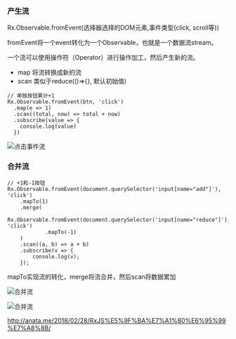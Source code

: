 ### 产生流
Rx.Observable.fromEvent(选择器选择的DOM元素,事件类型(click, scroll等))

fromEvent将一个event转化为一个Observable，也就是一个数据流stream。

一个流可以使用操作符（Operator）进行操作加工，然后产生新的流。
- map 将流转换成新的流
- scan 类似于reduce(()=>{}, 默认初始值)

```
// 单独按钮累计+1
Rx.Observable.fromEvent(btn, 'click')
  .map(e => 1)
  .scan((total, now) => total + now)
  .subscribe(value => {
    console.log(value)
  })
```

![点击事件流](http://ww4.sinaimg.cn/large/8b2b1aafly1fw4g1ae4xig20hw0eyjsj.gif)

### 合并流
```
// +1和-1按钮
Rx.Observable.fromEvent(document.querySelector('input[name="add"]'), 'click')
    .mapTo(1)
    .merge(
        Rx.Observable.fromEvent(document.querySelector('input[name="reduce"]'), 'click')
            .mapTo(-1)
    )
    .scan((a, b) => a + b)
    .subscribe(v => {
        console.log(v);
    });
```
mapTo实现流的转化，merge将流合并，然后scan将数据累加

![合并流](http://ww1.sinaimg.cn/large/8b2b1aafly1fw4gn70l5cj20nl0ayjrz.jpg)

![合并流](http://ww1.sinaimg.cn/large/8b2b1aafly1fw4gnoqga2g20a7063myb.gif)

http://anata.me/2018/02/28/RxJS%E5%9F%BA%E7%A1%80%E6%95%99%E7%A8%8B/
